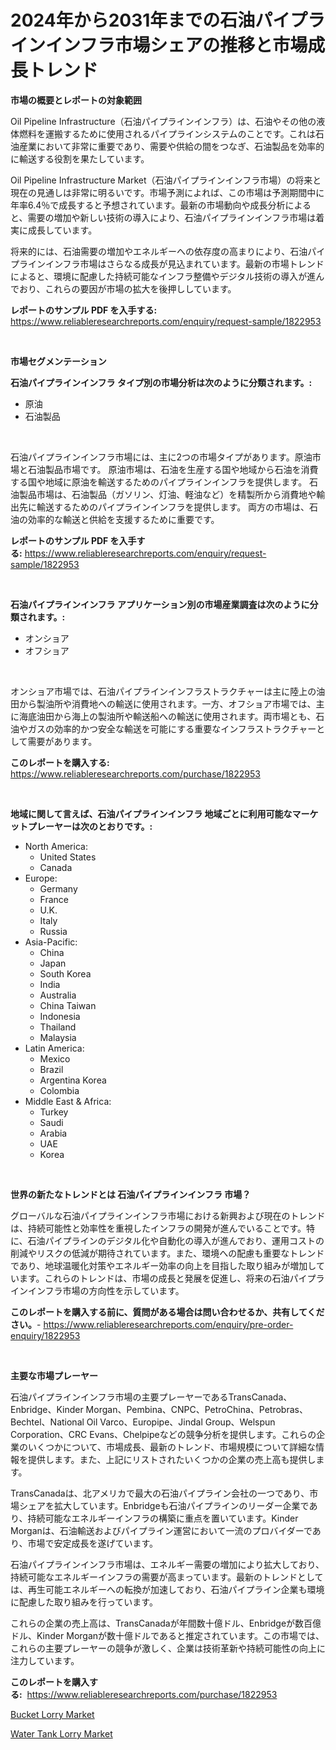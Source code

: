 <p><h1>2024年から2031年までの石油パイプラインインフラ市場シェアの推移と市場成長トレンド</h1></p><p><strong>市場の概要とレポートの対象範囲</strong></p>
<p><p>Oil Pipeline Infrastructure（石油パイプラインインフラ）は、石油やその他の液体燃料を運搬するために使用されるパイプラインシステムのことです。これは石油産業において非常に重要であり、需要や供給の間をつなぎ、石油製品を効率的に輸送する役割を果たしています。</p><p>Oil Pipeline Infrastructure Market（石油パイプラインインフラ市場）の将来と現在の見通しは非常に明るいです。市場予測によれば、この市場は予測期間中に年率6.4％で成長すると予想されています。最新の市場動向や成長分析によると、需要の増加や新しい技術の導入により、石油パイプラインインフラ市場は着実に成長しています。</p><p>将来的には、石油需要の増加やエネルギーへの依存度の高まりにより、石油パイプラインインフラ市場はさらなる成長が見込まれています。最新の市場トレンドによると、環境に配慮した持続可能なインフラ整備やデジタル技術の導入が進んでおり、これらの要因が市場の拡大を後押ししています。</p></p>
<p><strong>レポートのサンプル PDF を入手する:</strong> <a href="https://www.reliableresearchreports.com/enquiry/request-sample/1822953">https://www.reliableresearchreports.com/enquiry/request-sample/1822953</a></p>
<p>&nbsp;</p>
<p><strong>市場セグメンテーション</strong></p>
<p><strong>石油パイプラインインフラ タイプ別の市場分析は次のように分類されます。:</strong></p>
<p><ul><li>原油</li><li>石油製品</li></ul></p>
<p>&nbsp;</p>
<p><p>石油パイプラインインフラ市場には、主に2つの市場タイプがあります。原油市場と石油製品市場です。 原油市場は、石油を生産する国や地域から石油を消費する国や地域に原油を輸送するためのパイプラインインフラを提供します。 石油製品市場は、石油製品（ガソリン、灯油、軽油など）を精製所から消費地や輸出先に輸送するためのパイプラインインフラを提供します。 両方の市場は、石油の効率的な輸送と供給を支援するために重要です。</p></p>
<p><strong>レポートのサンプル PDF を入手する:</strong>&nbsp;<a href="https://www.reliableresearchreports.com/enquiry/request-sample/1822953">https://www.reliableresearchreports.com/enquiry/request-sample/1822953</a></p>
<p>&nbsp;</p>
<p><strong> 石油パイプラインインフラ アプリケーション別の市場産業調査は次のように分類されます。:</strong></p>
<p><ul><li>オンショア</li><li>オフショア</li></ul></p>
<p>&nbsp;</p>
<p><p>オンショア市場では、石油パイプラインインフラストラクチャーは主に陸上の油田から製油所や消費地への輸送に使用されます。一方、オフショア市場では、主に海底油田から海上の製油所や輸送船への輸送に使用されます。両市場とも、石油やガスの効率的かつ安全な輸送を可能にする重要なインフラストラクチャーとして需要があります。</p></p>
<p><strong>このレポートを購入する:</strong>&nbsp; <a href="https://www.reliableresearchreports.com/purchase/1822953">https://www.reliableresearchreports.com/purchase/1822953</a></p>
<p>&nbsp;</p>
<p><strong>地域に関して言えば、石油パイプラインインフラ 地域ごとに利用可能なマーケットプレーヤーは次のとおりです。:</strong></p>
<p><ul>
    <li>
        North America:
        <ul>
            <li>United States</li>
            <li>Canada</li>
        </ul>
    </li>
    <li>
        Europe:
        <ul>
            <li>Germany</li>
            <li>France</li>
            <li>U.K.</li>
            <li>Italy</li>
            <li>Russia</li>
        </ul>
    </li>
    <li>
        Asia-Pacific:
        <ul>
            <li>China</li>
            <li>Japan</li>
            <li>South Korea</li>
            <li>India</li>
            <li>Australia</li>
            <li>China Taiwan</li>
            <li>Indonesia</li>
            <li>Thailand</li>
            <li>Malaysia</li>
        </ul>
    </li>
    <li>
        Latin America:
        <ul>
            <li>Mexico</li>
            <li>Brazil</li>
            <li>Argentina Korea</li>
            <li>Colombia</li>
        </ul>
    </li>
    <li>
        Middle East & Africa:
        <ul>
            <li>Turkey</li>
            <li>Saudi</li>
            <li>Arabia</li>
            <li>UAE</li>
            <li>Korea</li>
        </ul>
    </li>
    </ul></p>
<p>&nbsp;</p>
<p><strong>世界の新たなトレンドとは 石油パイプラインインフラ 市場？</strong></p>
<p><p>グローバルな石油パイプラインインフラ市場における新興および現在のトレンドは、持続可能性と効率性を重視したインフラの開発が進んでいることです。特に、石油パイプラインのデジタル化や自動化の導入が進んでおり、運用コストの削減やリスクの低減が期待されています。また、環境への配慮も重要なトレンドであり、地球温暖化対策やエネルギー効率の向上を目指した取り組みが増加しています。これらのトレンドは、市場の成長と発展を促進し、将来の石油パイプラインインフラ市場の方向性を示しています。</p></p>
<p><strong>このレポートを購入する前に、質問がある場合は問い合わせるか、共有してください。</strong>- <a href="https://www.reliableresearchreports.com/enquiry/pre-order-enquiry/1822953">https://www.reliableresearchreports.com/enquiry/pre-order-enquiry/1822953</a></p>
<p>&nbsp;</p>
<p><strong>主要な市場プレーヤー</strong></p>
<p><p>石油パイプラインインフラ市場の主要プレーヤーであるTransCanada、Enbridge、Kinder Morgan、Pembina、CNPC、PetroChina、Petrobras、Bechtel、National Oil Varco、Europipe、Jindal Group、Welspun Corporation、CRC Evans、Chelpipeなどの競争分析を提供します。これらの企業のいくつかについて、市場成長、最新のトレンド、市場規模について詳細な情報を提供します。また、上記にリストされたいくつかの企業の売上高も提供します。</p><p>TransCanadaは、北アメリカで最大の石油パイプライン会社の一つであり、市場シェアを拡大しています。Enbridgeも石油パイプラインのリーダー企業であり、持続可能なエネルギーインフラの構築に重点を置いています。Kinder Morganは、石油輸送およびパイプライン運営において一流のプロバイダーであり、市場で安定成長を遂げています。</p><p>石油パイプラインインフラ市場は、エネルギー需要の増加により拡大しており、持続可能なエネルギーインフラの需要が高まっています。最新のトレンドとしては、再生可能エネルギーへの転換が加速しており、石油パイプライン企業も環境に配慮した取り組みを行っています。</p><p>これらの企業の売上高は、TransCanadaが年間数十億ドル、Enbridgeが数百億ドル、Kinder Morganが数十億ドルであると推定されています。この市場では、これらの主要プレーヤーの競争が激しく、企業は技術革新や持続可能性の向上に注力しています。</p></p>
<p><strong>このレポートを購入する:</strong>&nbsp;&nbsp;<a href="https://www.reliableresearchreports.com/purchase/1822953">https://www.reliableresearchreports.com/purchase/1822953</a></p>
<p><p><a href="https://extreme-scabiosa-c81.notion.site/Bucket-Lorry-Market-Size-Global-Industry-Overview-Market-Segmentation-and-Forecast-2024-to-2031-0b8449d81eab4f1dbbfbc57218eebd66">Bucket Lorry Market</a></p><p><a href="https://lydian-appliance-61d.notion.site/Water-Tank-Lorry-Market-Size-Growth-and-Forecast-from-2024-2031-5764826f660b412f95a9da2789ec0494">Water Tank Lorry Market</a></p></p>